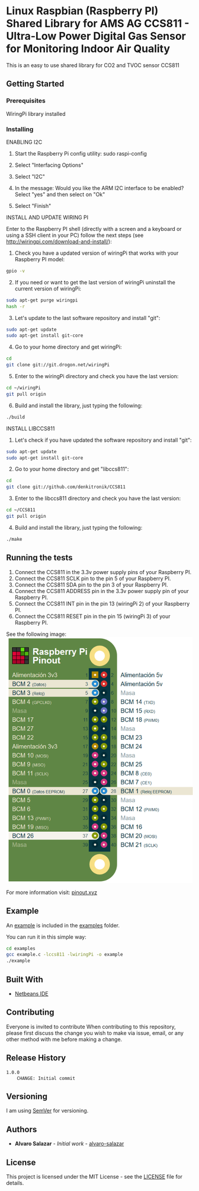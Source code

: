 # Linux Raspbian (Raspberry PI) Shared Library for AMS AG CCS811 - Ultra-Low Power Digital Gas Sensor for Monitoring Indoor Air Quality

This is an easy to use shared library for CO2 and TVOC sensor CCS811

## Getting Started


### Prerequisites

WiringPi library installed

### Installing
ENABLING I2C

1. Start the Raspberry Pi config utility: 
sudo raspi-config

2. Select "Interfacing Options"

3. Select "I2C"

4. In the message: Would you like the ARM I2C interface to be enabled? Select "yes" and then select on "Ok"

5. Select "Finish"


INSTALL AND UPDATE WIRING PI

Enter to the Raspberry PI shell (directly with a screen and a keyboard or using a SSH client in your PC) follow the next steps (see http://wiringpi.com/download-and-install/):

1. Check you have a updated version of wiringPi that works with your Raspberry PI model:
```bash
gpio -v
```
2. If you need or want to get the last version of wiringPi uninstall the current version of wiringPi:
```bash
sudo apt-get purge wiringpi
hash -r
```

3. Let's update to the last software repository and install "git":
```bash
sudo apt-get update
sudo apt-get install git-core
```

4. Go to your home directory and get wiringPi:
```bash
cd
git clone git://git.drogon.net/wiringPi
```

5. Enter to the wiringPi directory and check you have the last version:
```bash
cd ~/wiringPi
git pull origin
```

6. Build and install the library, just typing the following: 
```bash
./build
```

INSTALL LIBCCS811

1. Let's check if you have updated the software repository and install "git":
```bash
sudo apt-get update
sudo apt-get install git-core
```

2. Go to your home directory and get "libccs811":
```bash
cd
git clone git://github.com/denkitronik/CCS811
```

3. Enter to the libccs811 directory and check you have the last version:
```bash
cd ~/CCS811
git pull origin
```

4. Build and install the library, just typing the following: 
```bash
./make
```

## Running the tests

1. Connect the CCS811 in the 3.3v power supply pins of your Raspberry PI.
2. Connect the CCS811 SCLK pin to the pin 5 of your Raspberry PI.
3. Connect the CCS811 SDA pin to the pin 3 of your Raspberry PI.
4. Connect the CCS811 ADDRESS pin in the 3.3v power supply pin of your Raspberry PI.
5. Connect the CCS811 INT pin in the pin 13 (wiringPi 2) of your Raspberry PI.
6. Connect the CCS811 RESET pin in the pin 15 (wiringPi 3) of your Raspberry PI.


See the following image:
![alt text](https://github.com/denkitronik/CCS811/blob/master/pinout.png)

For more information visit: [pinout.xyz](https://pinout.xyz/pinout/i2c#)

## Example
An [example](https://github.com/denkitronik/CCS811/blob/master/examples/example.c) is included in the [examples](https://github.com/denkitronik/CCS811/tree/master/examples) folder.

You can run it in this simple way:

```bash
cd examples
gcc example.c -lccs811 -lwiringPi -o example
./example
```

## Built With

* [Netbeans IDE](https://netbeans.apache.org/download/nb90/nb90.html)

## Contributing

Everyone is invited to contribute
When contributing to this repository, please first discuss the change you wish to make via issue, email, or any other method with me before making a change.

## Release History
    1.0.0
        CHANGE: Initial commit

## Versioning
I am using [SemVer](http://semver.org/) for versioning. 

## Authors

* **Alvaro Salazar** - *Initial work* - [alvaro-salazar](https://github.com/alvaro-salazar)

## License

This project is licensed under the MIT License - see the [LICENSE](LICENSE.md) file for details.
